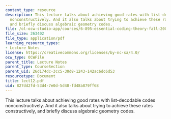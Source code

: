 ```yaml
---
content_type: resource
description: This lecture talks about achieving good rates with list-decodable codes
  nonconstructively. And it also talks about trying to achieve these rates constructively,
  and briefly discuss algebraic geometry codes.
file: /ol-ocw-studio-app/courses/6-895-essential-coding-theory-fall-2004/827dd2fd53d47e0d5d40fd48a879ff68_lect12.pdf
file_size: 263402
file_type: application/pdf
learning_resource_types:
- Lecture Notes
license: https://creativecommons.org/licenses/by-nc-sa/4.0/
ocw_type: OCWFile
parent_title: Lecture Notes
parent_type: CourseSection
parent_uid: 26d174dc-3cc5-30d8-1243-142ac6dc6d53
resourcetype: Document
title: lect12.pdf
uid: 827dd2fd-53d4-7e0d-5d40-fd48a879ff68
---
```

This lecture talks about achieving good rates with list-decodable codes nonconstructively. And it also talks about trying to achieve these rates constructively, and briefly discuss algebraic geometry codes.